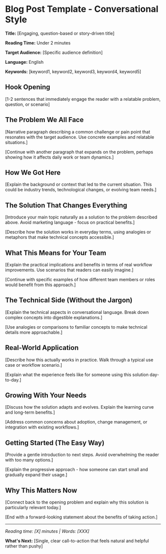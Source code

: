 # Blog Post Template - Conversational Style

**Title:** [Engaging, question-based or story-driven title]

**Reading Time:** Under 2 minutes

**Target Audience:** [Specific audience definition]

**Language:** English

**Keywords:** [keyword1, keyword2, keyword3, keyword4, keyword5]

## Hook Opening

[1-2 sentences that immediately engage the reader with a relatable problem, question, or scenario]

## The Problem We All Face

[Narrative paragraph describing a common challenge or pain point that resonates with the target audience. Use concrete examples and relatable situations.]

[Continue with another paragraph that expands on the problem, perhaps showing how it affects daily work or team dynamics.]

## How We Got Here

[Explain the background or context that led to the current situation. This could be industry trends, technological changes, or evolving team needs.]

## The Solution That Changes Everything

[Introduce your main topic naturally as a solution to the problem described above. Avoid marketing language - focus on practical benefits.]

[Describe how the solution works in everyday terms, using analogies or metaphors that make technical concepts accessible.]

## What This Means for Your Team

[Explain the practical implications and benefits in terms of real workflow improvements. Use scenarios that readers can easily imagine.]

[Continue with specific examples of how different team members or roles would benefit from this approach.]

## The Technical Side (Without the Jargon)

[Explain the technical aspects in conversational language. Break down complex concepts into digestible explanations.]

[Use analogies or comparisons to familiar concepts to make technical details more approachable.]

## Real-World Application

[Describe how this actually works in practice. Walk through a typical use case or workflow scenario.]

[Explain what the experience feels like for someone using this solution day-to-day.]

## Growing With Your Needs

[Discuss how the solution adapts and evolves. Explain the learning curve and long-term benefits.]

[Address common concerns about adoption, change management, or integration with existing workflows.]

## Getting Started (The Easy Way)

[Provide a gentle introduction to next steps. Avoid overwhelming the reader with too many options.]

[Explain the progressive approach - how someone can start small and gradually expand their usage.]

## Why This Matters Now

[Connect back to the opening problem and explain why this solution is particularly relevant today.]

[End with a forward-looking statement about the benefits of taking action.]

---

*Reading time: [X] minutes | Words: [XXX]*

**What's Next:**
[Single, clear call-to-action that feels natural and helpful rather than pushy]
